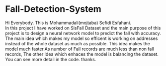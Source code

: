 # Fall-Detection-System
Hi Everybody. This is Mohammadali(mojtaba) Sefidi Esfahani. <br>
In this project I have worked on SisFall Dataset and the main purpose of this project is to design a neural network model to predict the fall with accuracy. The main idea which makes my model so efficent is working on addresses instead of the whole dataset as much as possible. This idea makes the model much faster.As number of Fall records are much less than non fall records, The other Idea which enhaces the model is balancing the dataset. <br>
You can see more detail in the code. thanks.
